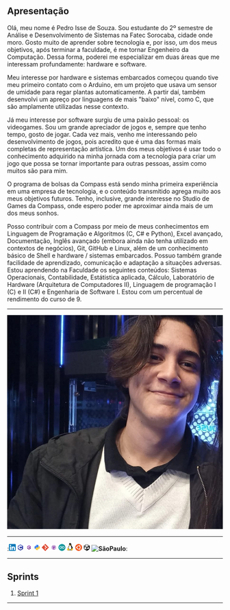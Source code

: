 ## Apresentação

Olá, meu nome é Pedro Isse de Souza. Sou estudante do 2º semestre de Análise e Desenvolvimento de Sistemas na Fatec Sorocaba, cidade onde moro. Gosto muito de aprender sobre tecnologia e, por isso, um dos meus objetivos, após terminar a faculdade, é me tornar Engenheiro da Computação. Dessa forma, poderei me especializar em duas áreas que me interessam profundamente: hardware e software.

Meu interesse por hardware e sistemas embarcados começou quando tive meu primeiro contato com o Arduino, em um projeto que usava um sensor de umidade para regar plantas automaticamente. A partir daí, também desenvolvi um apreço por linguagens de mais "baixo" nível, como C, que são amplamente utilizadas nesse contexto.

Já meu interesse por software surgiu de uma paixão pessoal: os videogames. Sou um grande apreciador de jogos e, sempre que tenho tempo, gosto de jogar. Cada vez mais, venho me interessando pelo desenvolvimento de jogos, pois acredito que é uma das formas mais completas de representação artística. Um dos meus objetivos é usar todo o conhecimento adquirido na minha jornada com a tecnologia para criar um jogo que possa se tornar importante para outras pessoas, assim como muitos são para mim.

O programa de bolsas da Compass está sendo minha primeira experiência em uma empresa de tecnologia, e o conteúdo transmitido agrega muito aos meus objetivos futuros. Tenho, inclusive, grande interesse no Studio de Games da Compass, onde espero poder me aproximar ainda mais de um dos meus sonhos.

Posso contribuir com a Compass por meio de meus conhecimentos em Linguagem de Programação e Algoritmos (C, C# e Python), Excel avançado, Documentação, Inglês avançado (embora ainda não tenha utilizado em contextos de negócios), Git, GitHub e Linux, além de um conhecimento básico de Shell e hardware / sistemas embarcados. Possuo também grande facilidade de aprendizado, comunicação e adaptação a situações adversas. Estou aprendendo na Faculdade os seguintes conteúdos: Sistemas Operacionais, Contabilidade, Estátistica aplicada, Cálculo, Laboratório de Hardware (Arquitetura de Computadores II), Linguagem de programação I (C) e II (C#) e Engenharia de Software I. Estou com um percentual de rendimento do curso de 9.

___

![Foto Pedro Isse](/Assets/PedroIsse.jpg)

___

:**[![LinkedIn](/Assets/linkedin.png)](https://www.linkedin.com/in/pedroisse) ![C](/Assets/C.png) ![Csharp](/Assets/Csharp.png) ![Python](/Assets/Python.png) ![Git](/Assets/Git.png) ![GitHub](/Assets/GitHub.png) ![Arduino](/Assets/Arduino.png) ![Linux](/Assets/Linux.png) ![LinuxUbunto](/Assets/LinuxUbunto.png) ![Unity](/Assets/Unity.png) ![SãoPaulo](/Assets/SãoPaulo.png)**:


___

## Sprints 

1. [Sprint 1](PB_Pedro_Isse/Sprint1/README.md)

___